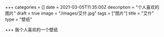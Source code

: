 +++
categories = []
date = 2021-03-05T11:35:00Z
description = "个人喜欢的图片"
draft = true
image = "/images/艾什.jpg"
tags = ["图片"]
title = "艾什"
type = "壁纸"

+++
我个人喜欢的一个壁纸
